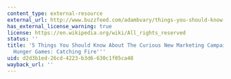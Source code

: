 ```yaml
---
content_type: external-resource
external_url: http://www.buzzfeed.com/adambvary/things-you-should-know-about-hunger-games-marketing-campaign
has_external_license_warning: true
license: https://en.wikipedia.org/wiki/All_rights_reserved
status: ''
title: '5 Things You Should Know About The Curious New Marketing Campaign For ''The
  Hunger Games: Catching Fire'''
uid: d2d3b1ed-26cd-4223-b3d6-630c1f05ca48
wayback_url: ''
---
```

